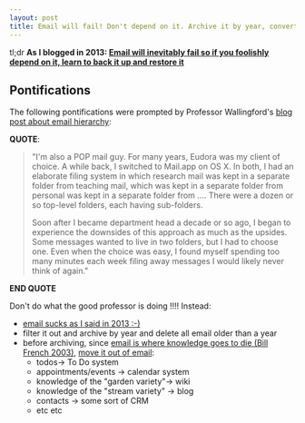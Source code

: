 ```yaml
---
layout: post
title: Email will fail! Don't depend on it. Archive it by year, convert to wikis, blogs todos, calendar and then delete
---
```


tl;dr **As I blogged in 2013: [Email will inevitably fail so if you foolishly depend on it, learn to back it up and restore it](http://rolandtanglao.com/2013/02/19/email-will-inevitably-fail-so-if-you-foolishly-depend-on-it-learn-to-back-it-up-and-restore-it/)**
## Pontifications

The following pontifications were prompted by Professor Wallingford's [blog post about  email hierarchy](http://www.cs.uni.edu/~wallingf/blog/archives/monthly/2017-01.html#e2017-01-06T16_29_09.htm):

**QUOTE**:
<blockquote>
"I'm also a POP mail guy. For many years, Eudora was my client of choice. A while back, I switched to Mail.app on OS X. In both, I had an elaborate filing system in which research mail was kept in a separate folder from teaching mail, which was kept in a separate folder from personal was kept in a separate folder from .... There were a dozen or so top-level folders, each having sub-folders.

Soon after I became department head a decade or so ago, I began to experience the downsides of this approach as much as the upsides. Some messages wanted to live in two folders, but I had to choose one. Even when the choice was easy, I found myself spending too many minutes each week filing away messages I would likely never think of again."
</blockquote>

**END QUOTE**

Don't do what the good professor is doing !!!! Instead:

* [email sucks as I said in 2013 :-) ](http://rolandtanglao.com/2013/02/19/email-will-inevitably-fail-so-if-you-foolishly-depend-on-it-learn-to-back-it-up-and-restore-it/)
* filter it out and archive by year and delete all email older than a year
* before archiving, since [email is where knowledge goes to die (Bill French 2003)](http://rolandtanglao.com/2007/02/08/email-is-the-place-where-knowledge-goes-to-die-boris/), [move it out of email](http://rolandtanglao.com/2013/01/27/email-is-not-an-archival-system-file-system-knowledge-management-system-or-a-to-do-system/):
    * todos-> To Do system
    * appointments/events -> calendar system
    * knowledge of the "garden variety"-> wiki
    * knowledge of the "stream variety" -> blog
    * contacts -> some sort of CRM
    * etc etc